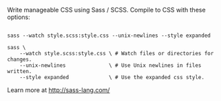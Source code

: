 <p>Write manageable CSS using Sass / SCSS. Compile to CSS with these options:</p>

<code name="sh">
sass --watch style.scss:style.css --unix-newlines --style expanded
</code>

<code name="sh">
sass \
    --watch style.scss:style.css \ # Watch files or directories for changes.
    --unix-newlines              \ # Use Unix newlines in files written.
    --style expanded             \ # Use the expanded css style.
</code>

<p>Learn more at <a href="http://sass-lang.com/">http://sass-lang.com/</a></p>